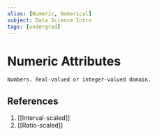 ```yaml
---
alias: [Numeric, Numerical]
subject: Data Science Intro
tags: [undergrad]
---
```

# Numeric Attributes


```ad-note
Numbers. Real-valued or integer-valued domain.
```

## References
1. [[Interval-scaled]]
2. [[Ratio-scaled]]